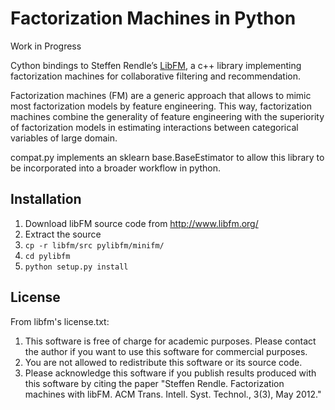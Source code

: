 # Factorization Machines in Python

Work in Progress

Cython bindings to Steffen Rendle’s [LibFM](http://www.libfm.org/), a c++ library implementing factorization machines for collaborative filtering and recommendation.

Factorization machines (FM) are a generic approach that allows to mimic most factorization models by feature engineering. This way, factorization machines combine the generality of feature engineering with the superiority of factorization models in estimating interactions between categorical variables of large domain.

compat.py implements an sklearn base.BaseEstimator to allow this library to be incorporated into a broader workflow in python.

## Installation
1. Download libFM source code from http://www.libfm.org/
2. Extract the source
3. ```cp -r libfm/src pylibfm/minifm/```
4. ```cd pylibfm``` 
5. ```python setup.py install``` 

## License
From libfm's license.txt:
1. This software is free of charge for academic purposes. Please contact the author if you want to use this software for commercial purposes.
2. You are not allowed to redistribute this software or its source code.
3. Please acknowledge this software if you publish results produced with this software by citing the paper "Steffen Rendle. Factorization machines with libFM. ACM Trans. Intell. Syst. Technol., 3(3), May 2012." 